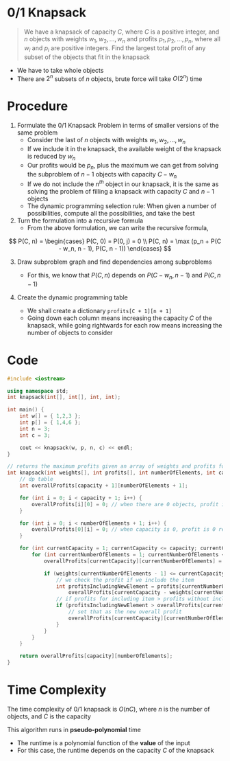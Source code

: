 # 0/1 Knapsack

> We have a knapsack of capacity $C$, where $C$ is a positive integer, and $n$ objects with weights $w_1, w_2, ..., w_n$ and profits $p_1, p_2, ... , p_n$, where all $w_i$ and $p_i$ are positive integers. Find the largest total profit of any subset of the objects that fit in the knapsack

- We have to take whole objects
- There are $2^n$ subsets of $n$ objects, brute force will take $O(2^n)$ time

# Procedure

1. Formulate the 0/1 Knapsack Problem in terms of smaller versions of the same problem
    - Consider the last of $n$ objects with weights $w_1, w_2, ..., w_n$
    - If we include it in the knapsack, the available weight of the knapsack is reduced by $w_n$
    - Our profits would be $p_n$, plus the maximum we can get from solving the subproblem of $n-1$ objects with capacity $C - w_n$
    - If we do not include the $n^{th}$ object in our knapsack, it is the same as solving the problem of filling a knapsack with capacity $C$ and $n-1$ objects
    - The dynamic programming selection rule: When given a number of possibilities, compute all the possibilities, and take the best
2. Turn the formulation into a recursive formula
    - From the above formulation, we can write the recursive formula,

$$
    P(C, n) = \begin{cases}
        P(C, 0) = P(0, j) = 0 \\
        P(C, n) = \max (p_n + P(C - w_n, n - 1), P(C, n - 1))
    \end{cases}
$$

3. Draw subproblem graph and find dependencies among subproblems
    - For this, we know that $P(C, n)$ depends on $P(C - w_n, n-1)$ and $P(C, n-1)$

4. Create the dynamic programming table
    - We shall create a dictionary `profits[C + 1][n + 1]`
    - Going down each column means increasing the capacity $C$ of the knapsack, while going rightwards for each row means increasing the number of objects to consider

# Code


```cpp
#include <iostream>

using namespace std;
int knapsack(int[], int[], int, int);

int main() {
    int w[] = { 1,2,3 };
    int p[] = { 1,4,6 };
    int n = 3;
    int c = 3;

    cout << knapsack(w, p, n, c) << endl;
}

// returns the maximum profits given an array of weights and profits for a specific capacity
int knapsack(int weights[], int profits[], int numberOfElements, int capacity) {
    // dp table
    int overallProfits[capacity + 1][numberOfElements + 1];

    for (int i = 0; i < capacity + 1; i++) {
        overallProfits[i][0] = 0; // when there are 0 objects, profit is 0 regardless of capacity
    }

    for (int i = 0; i < numberOfElements + 1; i++) {
        overallProfits[0][i] = 0; // when capacity is 0, profit is 0 regardless of number of objects
    }

    for (int currentCapacity = 1; currentCapacity <= capacity; currentCapacity++) {
        for (int currentNumberOfElements = 1; currentNumberOfElements <= numberOfElements; currentNumberOfElements++) {
            overallProfits[currentCapacity][currentNumberOfElements] = overallProfits[currentCapacity][currentNumberOfElements - 1];

            if (weights[currentNumberOfElements - 1] <= currentCapacity) { // if we can fit a new item
                // we check the profit if we include the item
                int profitsIncludingNewElement = profits[currentNumberOfElements - 1] + 
                    overallProfits[currentCapacity - weights[currentNumberOfElements - 1]][currentNumberOfElements - 1];
                // if profits for including item > profits without including item
                if (profitsIncludingNewElement > overallProfits[currentCapacity][currentNumberOfElements]) {
                    // set that as the new overall profit
                    overallProfits[currentCapacity][currentNumberOfElements] = profitsIncludingNewElement;
                }
            }
        }
    }

    return overallProfits[capacity][numberOfElements];
}
```

# Time Complexity

The time complexity of 0/1 knapsack is $O(nC)$, where $n$ is the number of objects, and $C$ is the capacity

This algorithm runs in **pseudo-polynomial** time
- The runtime is a polynomial function of the **value** of the input
- For this case, the runtime depends on the capacity $C$ of the knapsack